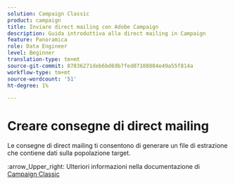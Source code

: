 ```yaml
---
solution: Campaign Classic
product: campaign
title: Inviare direct mailing con Adobe Campaign
description: Guida introduttiva alla direct mailing in Campaign
feature: Panoramica
role: Data Engineer
level: Beginner
translation-type: tm+mt
source-git-commit: 87836271deb6bd69b7fed07108884e49a55f814a
workflow-type: tm+mt
source-wordcount: '51'
ht-degree: 1%

---
```


# Creare consegne di direct mailing

Le consegne di direct mailing ti consentono di generare un file di estrazione che contiene dati sulla popolazione target.

:arrow_Upper_right: Ulteriori informazioni nella documentazione di [Campaign Classic](https://experienceleague.adobe.com/docs/campaign-classic/using/sending-messages/sending-direct-mail/about-direct-mail-channel.html)

